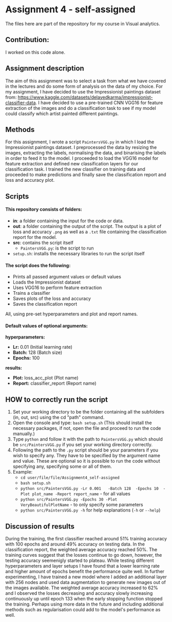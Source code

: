 # Assignment 4 - self-assigned
The files here are part of the repository for my course in Visual analytics.

## Contribution:
I worked on this code alone. 

## Assignment description
The aim of this assignment was to select a task from what we have covered in the lectures and do some form of analysis on the data of my choice. For my assignment, I have decided to use the Impressionist paintings dataset from: https://www.kaggle.com/datasets/delayedkarma/impressionist-classifier-data. I have decided to use a pre-trained CNN VGG16 for feature extraction of the images and do a classification task to see if my model could classify which artist painted different paintings.

## Methods
For this assignment, I wrote a script `PaintersVGG.py` in which I load the Impressionist paintings dataset. I preprocessed the data by resizing the images, extracting the labels, normalising the data, and binarising the labels in order to feed it to the model. I proceeded to load the VGG16 model for feature extraction and defined new classification layers for our classification task. I trained the new classifier on training data and proceeded to make predictions and finally save the classification report and loss and accuracy plot. 

## Scripts
#### This repository consists of folders:
- **in**: a folder containing the input for the code or data.
- **out**: a folder containing the output of the script. The output is a plot of loss and accuracy `.png` as well as a `.txt`
          file containing the classification report for the model. 
- **src**: contains the script itself
  - `PaintersVGG.py`: is the script to run 
- `setup.sh`: installs the necessary libraries to run the script itself

#### The script does the following:
- Prints all passed argument values or default values
- Loads the Impressionist dataset
- Uses VGG16 to perform feature extraction
- Trains a classifier
- Saves plots of the loss and accuracy
- Saves the classification report

All, using pre-set hyperparameters and plot and report names.

#### Default values of optional arguments:
**hyperparameters:** 
- **Lr:** 0.01 (Initial learning rate)
- **Batch:** 128 (Batch size)
- **Epochs:** 100

**results:**
- **Plot:** loss_acc_plot (Plot name)
- **Report:** classifier_report (Report name)

## HOW to correctly run the script ##
1. Set your working directory to be the folder containing all the subfolders (in, out, src) using the cd "path" command.
2. Open the console and type: `bash setup.sh` (This should install the necessary packages, if not, open the file and proceed
    to run the code manually.)
2. Type `python` and follow it with the path to `PaintersVGG.py` which should be `src/PaintersVGG.py` if you set your working directory correctly. 
3. Following the path to the `.py` script should be your parameters if you wish to specify any. They have to be specified by the argument name and value. These are optional so it is possible to run the code without specifying any, specifying some or all of them. 
4. Example: 
   - `cd user/file/file/Assignment4_self-assigned`
   - `bash setup.sh`
   - `python src/PaintersVGG.py -Lr 0.001  
                                -Batch 128 
                                -Epochs 10 
                                -Plot plot_name
                                -Report report_name` - for all values
   - `python src/PaintersVGG.py -Epochs 30
                                -Plot VeryBeautifulPlotName` - to only specify some parameters
   - `python src/PaintersVGG.py -h` for help explanations (`-h` or `--help`)

## Discussion of results
During the training, the first classifier reached around 51% training accuracy with 100 epochs and around 49% accuracy on testing data. In the classification report, the weighted average accuracy reached 50%. The training curves suggest that the losses continue to go down, however, the testing accuracy seemenigly started to plateau. While testing different hyperparameters and layer setups I have found that a lower learning rate and higher amount of epochs benefit the performance quite well. In further experimenting, I have trained a new model where I added an additional layer with 256 nodes and used data augmentation to generate new images out of the images available. The weighted average accuracy increased to 62% and I observed the losses decreasing and accuracy slowly increasing continuously up until epoch 133 when the early stopping function stopped the training. 
Perhaps using more data in the future and including additional methods such as regularisation could add to the model's performance as well. 


